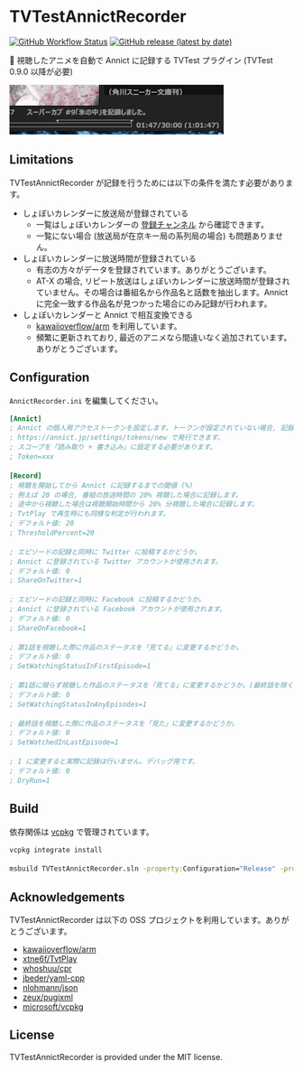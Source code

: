 # TVTestAnnictRecorder

[![GitHub Workflow Status](https://img.shields.io/github/workflow/status/SlashNephy/TVTestAnnictRecorder/latest?style=flat-square)](https://github.com/SlashNephy/TVTestAnnictRecorder/actions)
[![GitHub release (latest by date)](https://img.shields.io/github/v/release/SlashNephy/TVTestAnnictRecorder?style=flat-square)](https://github.com/SlashNephy/TVTestAnnictRecorder/releases)

📝 視聴したアニメを自動で Annict に記録する TVTest プラグイン (TVTest 0.9.0 以降が必要)

[![statusbar.png](https://raw.githubusercontent.com/SlashNephy/TVTestAnnictRecorder/master/docs/statusbar.png)](https://github.com/SlashNephy/TVTestAnnictRecorder)

## Limitations

TVTestAnnictRecorder が記録を行うためには以下の条件を満たす必要があります。

- しょぼいカレンダーに放送局が登録されている
  - 一覧はしょぼいカレンダーの [登録チャンネル](https://cal.syoboi.jp/mng?Action=ShowChList) から確認できます。
  - 一覧にない場合 (放送局が在京キー局の系列局の場合) も問題ありません。
- しょぼいカレンダーに放送時間が登録されている
  - 有志の方々がデータを登録されています。ありがとうございます。
  - AT-X の場合, リピート放送はしょぼいカレンダーに放送時間が登録されていません。その場合は番組名から作品名と話数を抽出します。Annict に完全一致する作品名が見つかった場合にのみ記録が行われます。
- しょぼいカレンダーと Annict で相互変換できる
  - [kawaiioverflow/arm](https://github.com/kawaiioverflow/arm) を利用しています。
  - 頻繁に更新されており, 最近のアニメなら間違いなく追加されています。ありがとうございます。

## Configuration

`AnnictRecorder.ini` を編集してください。

```ini
[Annict]
; Annict の個人用アクセストークンを設定します。トークンが設定されていない場合, 記録は行いません。
; https://annict.jp/settings/tokens/new で発行できます。
; スコープを「読み取り + 書き込み」に設定する必要があります。
; Token=xxx

[Record]
; 視聴を開始してから Annict に記録するまでの閾値 (%)
; 例えば 20 の場合, 番組の放送時間の 20% 視聴した場合に記録します。
; 途中から視聴した場合は視聴開始時間から 20% 分視聴した場合に記録します。
; TvtPlay で再生時にも同様な判定が行われます。
; デフォルト値: 20
; ThresholdPercent=20

; エピソードの記録と同時に Twitter に投稿するかどうか。
; Annict に登録されている Twitter アカウントが使用されます。
; デフォルト値: 0
; ShareOnTwitter=1

; エピソードの記録と同時に Facebook に投稿するかどうか。
; Annict に登録されている Facebook アカウントが使用されます。
; デフォルト値: 0
; ShareOnFacebook=1

; 第1話を視聴した際に作品のステータスを「見てる」に変更するかどうか。
; デフォルト値: 0
; SetWatchingStatusInFirstEpisode=1

; 第1話に限らず視聴した作品のステータスを「見てる」に変更するかどうか。(最終話を除く)
; デフォルト値: 0
; SetWatchingStatusInAnyEpisodes=1

; 最終話を視聴した際に作品のステータスを「見た」に変更するかどうか。
; デフォルト値: 0
; SetWatchedInLastEpisode=1

; 1 に変更すると実際に記録は行いません。デバッグ用です。
; デフォルト値: 0
; DryRun=1
```

## Build

依存関係は [vcpkg](https://github.com/microsoft/vcpkg) で管理されています。

```bat
vcpkg integrate install

msbuild TVTestAnnictRecorder.sln -property:Configuration="Release" -property:Platform="x64" -m
```

## Acknowledgements

TVTestAnnictRecorder は以下の OSS プロジェクトを利用しています。ありがとうございます。

- [kawaiioverflow/arm](https://github.com/kawaiioverflow/arm)
- [xtne6f/TvtPlay](https://github.com/xtne6f/TvtPlay)
- [whoshuu/cpr](https://github.com/whoshuu/cpr)
- [jbeder/yaml-cpp](https://github.com/jbeder/yaml-cpp)
- [nlohmann/json](https://github.com/nlohmann/json)
- [zeux/pugixml](https://github.com/zeux/pugixml)
- [microsoft/vcpkg](https://github.com/microsoft/vcpkg)

## License

TVTestAnnictRecorder is provided under the MIT license.
